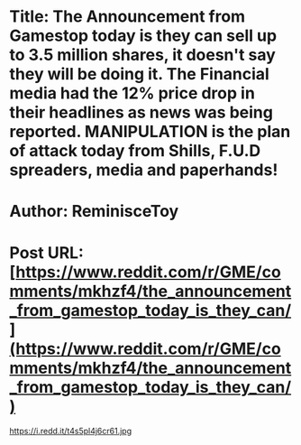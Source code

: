 # Title: The Announcement from Gamestop today is they can sell up to 3.5 million shares, it doesn't say they will be doing it. The Financial media had the 12% price drop in their headlines as news was being reported. MANIPULATION is the plan of attack today from Shills, F.U.D spreaders, media and paperhands!
# Author: ReminisceToy
# Post URL: [https://www.reddit.com/r/GME/comments/mkhzf4/the_announcement_from_gamestop_today_is_they_can/](https://www.reddit.com/r/GME/comments/mkhzf4/the_announcement_from_gamestop_today_is_they_can/)


https://i.redd.it/t4s5pl4j6cr61.jpg
